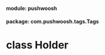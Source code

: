 
#### module: pushwoosh  

#### package: com.pushwoosh.tags.Tags  

# <a name="heading"></a>class Holder  
